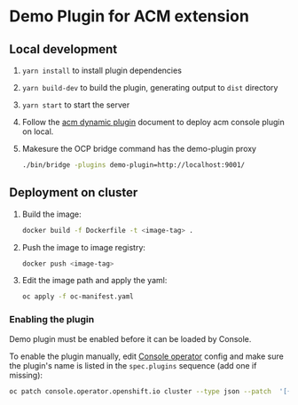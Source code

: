 # Demo Plugin for ACM extension

## Local development

1. `yarn install` to install plugin dependencies
2. `yarn build-dev` to build the plugin, generating output to `dist` directory
3. `yarn start` to start the server
4. Follow the [acm dynamic plugin](/frontend/PLUGIN.md) document to deploy acm console plugin on local.
5. Makesure the OCP bridge command has the demo-plugin proxy

   ```sh
   ./bin/bridge -plugins demo-plugin=http://localhost:9001/
   ```

## Deployment on cluster

1. Build the image:

   ```sh
   docker build -f Dockerfile -t <image-tag> .
   ```

2. Push the image to image registry:

   ```sh
   docker push <image-tag>
   ```

3. Edit the image path and apply the yaml:

   ```sh
   oc apply -f oc-manifest.yaml
   ```

### Enabling the plugin

Demo plugin must be enabled before it can be loaded by Console.

To enable the plugin manually, edit [Console operator](https://github.com/openshift/console-operator)
config and make sure the plugin's name is listed in the `spec.plugins` sequence (add one if missing):

```sh
oc patch console.operator.openshift.io cluster --type json --patch  '[{ "op": "add", "path": "/spec/plugins/-", "value": "demo-plugin" }]'
```
